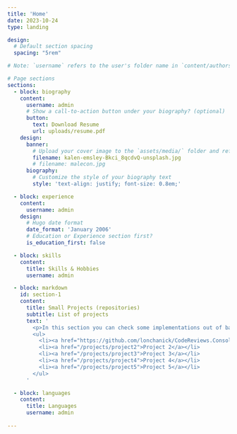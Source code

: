 ```yaml
---
title: 'Home'
date: 2023-10-24
type: landing

design:
  # Default section spacing
  spacing: "5rem"

# Note: `username` refers to the user's folder name in `content/authors/`

# Page sections
sections:
  - block: biography
    content:
      username: admin
      # Show a call-to-action button under your biography? (optional)
      button:
        text: Download Resume
        url: uploads/resume.pdf
    design:
      banner:
        # Upload your cover image to the `assets/media/` folder and reference it here
        filename: kalen-emsley-Bkci_8qcdvQ-unsplash.jpg
        # filename: malecon.jpg
      biography:
        # Customize the style of your biography text
        style: 'text-align: justify; font-size: 0.8em;'

  - block: experience
    content:
      username: admin
    design:
      # Hugo date format
      date_format: 'January 2006'
      # Education or Experience section first?
      is_education_first: false

  - block: skills
    content:
      title: Skills & Hobbies
      username: admin

  - block: markdown
    id: section-1
    content:
      title: Small Projects (repositories)
      subtitle: List of projects
      text: '
        <p>In this section you can check some implementations out of basic libraries and like Entity Framework, ADO.NET and Dapper. Furthermore, you can check uses cases of MVC/API implementations, Unit testing, API consuming, Scraping, E-mail sender consuming among others basic library consuming.</p>
        <ul>
          <li><a href="https://github.com/lonchanick/CodeReviews.Console.CodingTracker">CodingTracker</a></li>
          <li><a href="/projects/project2">Project 2</a></li>
          <li><a href="/projects/project3">Project 3</a></li>
          <li><a href="/projects/project4">Project 4</a></li>
          <li><a href="/projects/project5">Project 5</a></li>
        </ul>
      '

  - block: languages
    content:
      title: Languages
      username: admin
 
---
```

